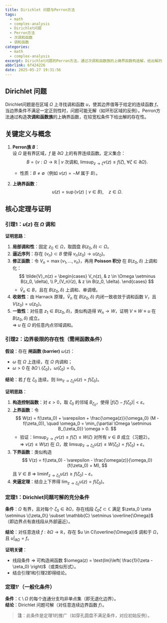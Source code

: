 ```yaml
---
title: Dirichlet 问题与Perron方法
tags:
  - math
  - complex-analysis
  - Dirichlet问题
  - Perron方法
  - 次调和函数
  - 调和函数
categories:
  - math
  - complex-analysis
excerpt: Dirichlet问题的Perron方法，通过次调和函数族的上确界函数构造解，给出解的存在性条件，包含关键定义、核心定理及证明思路。
abbrlink: 6f424226
date: 2025-05-27 19:31:56
---
```


## **Dirichlet 问题**
Dirichlet问题是在区域 $\Omega$ 上寻找调和函数 $u$，使其边界值等于给定的连续函数 $f$。当边界条件不满足一定正则性时，问题可能无解（如环形区域的反例）。Perron方法通过构造**次调和函数族**的上确界函数，在较宽松条件下给出解的存在性。


## **关键定义与概念**
1. **Perron族 $B$**：  
   设 $\Omega$ 是有界区域，$f$ 是 $\partial \Omega$ 上的有界连续函数。定义集合：
   $$
   B = \left\{ v: \Omega \to \mathbb{R} \ \middle| \ v \text{ 次调和}, \ \limsup_{z \to \zeta} v(z) \leq f(\zeta), \ \forall \zeta \in \partial \Omega \right\}.
   $$
   - 性质：$B \neq \emptyset$（例如 $v(z) = -M$ 属于 $B$）。

2. **上确界函数**：
   $$
   u(z) = \sup \{ v(z) \mid v \in B \}, \quad z \in \Omega.
   $$


## **核心定理与证明**
### **引理1：$u(z)$ 在 $\Omega$ 调和**
**证明思路**：  
1. **局部调和性**：固定 $z_0 \in \Omega$，取圆盘 $B(z_0, \delta) \subset \Omega$。  
2. **逼近序列**：存在 $\{v_n\} \subset B$ 使得 $v_n(z_0) \to u(z_0)$。  
3. **修正函数**：令 $V_n = \max\{v_1, \dots, v_n\}$，再用 **Poisson 积分** 在 $B(z_0, \delta)$ 上调和化：
   $$
   \tilde{V}_n(z) = 
   \begin{cases} 
   V_n(z), & z \in \Omega \setminus B(z_0, \delta), \\
   P_{V_n}(z), & z \in B(z_0, \delta).
   \end{cases}
   $$
   - $\tilde{V}_n \in B$，且在 $B(z_0, \delta)$ 上调和、单调增。  
4. **收敛性**：由 Harnack 原理，$\tilde{V}_n$ 在 $B(z_0, \delta)$ 内闭一致收敛于调和函数 $V$，且 $V(z_0) = u(z_0)$。  
5. **一致性**：对任意 $z_1 \in B(z_0, \delta)$，类似构造得 $W_n \to W$，证明 $V \equiv W \equiv u$ 在 $B(z_0, \delta)$ 成立。  
   ⇒ $u$ 在 $\Omega$ 的任意内点邻域调和。

### **引理2：边界极限的存在性（需闸函数条件）**
**假设**：存在 **闸函数 (barrier)** $\omega(z)$：  
- $\omega$ 在 $\Omega$ 上连续，在 $\Omega$ 内调和；  
- $\omega > 0$ 在 $\partial \Omega \setminus \{\zeta_0\}$，$\omega(\zeta_0) = 0$。  

**结论**：若 $f$ 在 $\zeta_0$ 连续，则 $\lim_{z \to \zeta_0} u(z) = f(\zeta_0)$。  

**证明思路**：  
1. **构造控制函数**：对 $\varepsilon > 0$，取 $\zeta_0$ 的邻域 $B_{\zeta_0}$，使得 $|f(\zeta) - f(\zeta_0)| < \varepsilon$。  
2. **上界函数**：令  
   $$
   W(z) = f(\zeta_0) + \varepsilon + \frac{\omega(z)}{\omega_0} (M - f(\zeta_0)), \quad \omega_0 = \min_{\partial \Omega \setminus B_{\zeta_0}} \omega > 0.
   $$
   - 验证：$\limsup_{z \to \zeta} v(z) \leq f(\zeta) \leq W(\zeta)$ 对所有 $v \in B$ 成立（习题2）。  
   ⇒ $v(z) \leq W(z)$ 在 $\Omega$，故 $\limsup_{z \to \zeta_0} u(z) \leq W(\zeta_0) = f(\zeta_0) + \varepsilon$。  
3. **下界函数**：类似构造  
   $$
   V(z) = f(\zeta_0) - \varepsilon - \frac{\omega(z)}{\omega_0} (f(\zeta_0) + M),
   $$
   且 $V \in B$ ⇒ $\liminf_{z \to \zeta_0} u(z) \geq f(\zeta_0) - \varepsilon$。  
4. **夹逼定理**：结合上下界得 $\lim_{z \to \zeta_0} u(z) = f(\zeta_0)$。  


### **定理1：Dirichlet问题可解的充分条件**
**条件**：$\Omega$ 有界，且对每个 $\zeta_0 \in \partial \Omega$，存在线段 $\zeta_0 \zeta \subset \mathbb{C}$ 满足 $\zeta_0 \zeta \setminus \{\zeta_0\} \subset \mathbb{C} \setminus \overline{\Omega}$（即边界点有直线段从外部逼近）。  

**结论**：对任意连续 $f: \partial \Omega \to \mathbb{R}$，存在 $u \in C(\overline{\Omega})$ 调和于 $\Omega$，且 $u|_{\partial \Omega} = f$。  

**证明关键**：  
- 线段条件 ⇒ 可构造闸函数 $\omega(z) = \text{Im}\left( \frac{1}{\zeta - \zeta_0} \right)$（或类似形式）。  
- 结合引理1和引理2即得结论。  


### **定理1'（一般化条件）**
**条件**：$\mathbb{C} \setminus \Omega$ 的每个连通分支均非单点集（即无退化边界）。  
**结论**：Dirichlet 问题可解（对任意连续边界函数 $f$）。  

> **注**：此条件是定理1的推广（如穿孔圆盘不满足条件，对应初始反例）。


